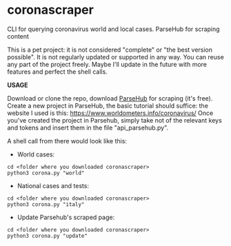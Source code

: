 # coronascraper
CLI for querying coronavirus world and local cases. ParseHub for scraping content

This is a pet project: it is not considered "complete" or "the best version possible".
It is not regularly updated or supported in any way. You can reuse any part of the project freely.
Maybe I'll update in the future with more features and perfect the shell calls.

 **USAGE**

Download or clone the repo, download [ParseHub](https://parsehub.com) for scraping (it's free).
Create a new project in ParseHub, the basic tutorial should suffice: the website I used is this: https://www.worldometers.info/coronavirus/
Once you've created the project in Parsehub, simply take not of the relevant keys and tokens and 
insert them in the file "api_parsehub.py".

A shell call from there would look like this:
- World cases:
```
cd <folder where you downloaded coronascraper>
python3 corona.py "world"
```
- National cases and tests:
```
cd <folder where you downloaded coronascraper>
python3 corona.py "italy"
```
- Update Parsehub's scraped page:
```
cd <folder where you downloaded coronascraper>
python3 corona.py "update"
```


